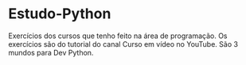 # Estudo-Python
Exercícios dos cursos que tenho feito na área de programação.
Os exercícios são do tutorial do canal Curso em vídeo no YouTube.
São 3 mundos para Dev Python.
